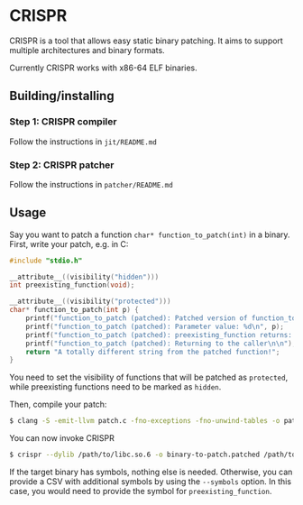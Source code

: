 # CRISPR

CRISPR is a tool that allows easy static binary patching.
It aims to support multiple architectures and binary formats.

Currently CRISPR works with x86-64 ELF binaries.

## Building/installing

### Step 1: CRISPR compiler

Follow the instructions in `jit/README.md`

### Step 2: CRISPR patcher

Follow the instructions in `patcher/README.md`

## Usage

Say you want to patch a function `char* function_to_patch(int)` in a binary.
First, write your patch, e.g. in C:

```c
#include "stdio.h"

__attribute__((visibility("hidden")))
int preexisting_function(void);

__attribute__((visibility("protected")))
char* function_to_patch(int p) {
    printf("function_to_patch (patched): Patched version of function_to_patch called!\n");
    printf("function_to_patch (patched): Parameter value: %d\n", p);
    printf("function_to_patch (patched): preexisting_function returns: %d\n", preexisting_function());
    printf("function_to_patch (patched): Returning to the caller\n\n");
    return "A totally different string from the patched function!";
}
```

You need to set the visibility of functions that will be patched as `protected`, 
while preexisting functions need to be marked as `hidden`.

Then, compile your patch:

```bash
$ clang -S -emit-llvm patch.c -fno-exceptions -fno-unwind-tables -o patch.ll
```

You can now invoke CRISPR

```bash
$ crispr --dylib /path/to/libc.so.6 -o binary-to-patch.patched /path/to/binary-to-patch
```

If the target binary has symbols, nothing else is needed.
Otherwise, you can provide a CSV with additional symbols by using the `--symbols` option.
In this case, you would need to provide the symbol for `preexisting_function`.
